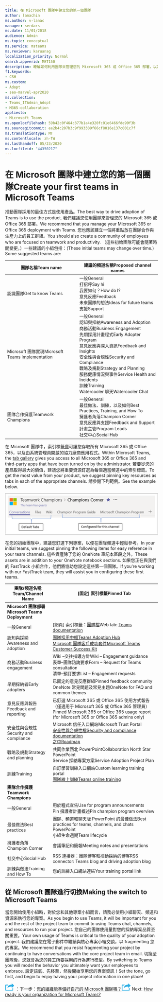 ```yaml
---
title: 在 Microsoft 團隊中建立您的第一個團隊
author: lanachin
ms.author: v-lanac
manager: serdars
ms.date: 11/01/2018
audience: Admin
ms.topic: conceptual
ms.service: msteams
ms.reviewer: karuanag
localization_priority: Normal
search.appverid: MET150
description: 瞭解如何利用團隊來管理您的 Microsoft 365 或 Office 365 部署，以及如何將金鑰資源釘選到適當頻道中的索引標籤，以促進團隊採用。
f1.keywords:
- CSH
ms.custom:
- Adopt
- seo-marvel-apr2020
ms.collection:
- Teams_ITAdmin_Adopt
- M365-collaboration
appliesto:
- Microsoft Teams
ms.openlocfilehash: 59b42c0f464c377b1a4e320fc01e6466fde99f3b
ms.sourcegitcommit: ee2b4c207b3c9f993309f66cf8016e137c001c7f
ms.translationtype: MT
ms.contentlocale: zh-TW
ms.lasthandoff: 05/23/2020
ms.locfileid: "44350217"
---
```

# <a name="create-your-first-teams-in-microsoft-teams"></a><span data-ttu-id="3276b-103">在 Microsoft 團隊中建立您的第一個團隊</span><span class="sxs-lookup"><span data-stu-id="3276b-103">Create your first teams in Microsoft Teams</span></span>

<span data-ttu-id="3276b-104">推動團隊採用的最佳方式是使用產品。</span><span class="sxs-lookup"><span data-stu-id="3276b-104">The best way to drive adoption of Teams is to use the product.</span></span> <span data-ttu-id="3276b-105">我們建議您使用團隊來管理您的 Microsoft 365 或 Office 365 部署。</span><span class="sxs-lookup"><span data-stu-id="3276b-105">We recommend that you manage your Microsoft 365 or Office 365 deployment with Teams.</span></span> <span data-ttu-id="3276b-106">您也應該建立一個將重點放在團隊合作與生產力上的員工群組。</span><span class="sxs-lookup"><span data-stu-id="3276b-106">You should also create a community of employees who are focused on teamwork and productivity.</span></span> <span data-ttu-id="3276b-107">（這些初始團隊可能會隨著時間變更。）一些建議的小組包括：</span><span class="sxs-lookup"><span data-stu-id="3276b-107">(These initial teams may change over time.) Some suggested teams are:</span></span>

| <span data-ttu-id="3276b-108">團隊名稱</span><span class="sxs-lookup"><span data-stu-id="3276b-108">Team name</span></span> | <span data-ttu-id="3276b-109">建議的頻道名稱</span><span class="sxs-lookup"><span data-stu-id="3276b-109">Proposed channel names</span></span> |
| --------- | ---------------------- |
| <span data-ttu-id="3276b-110">認識團隊</span><span class="sxs-lookup"><span data-stu-id="3276b-110">Get to know Teams</span></span> | <span data-ttu-id="3276b-111">一般</span><span class="sxs-lookup"><span data-stu-id="3276b-111">General</span></span></br> <span data-ttu-id="3276b-112">打招呼</span><span class="sxs-lookup"><span data-stu-id="3276b-112">Say hi</span></span></br> <span data-ttu-id="3276b-113">我要如何？</span><span class="sxs-lookup"><span data-stu-id="3276b-113">How do I?</span></span></br><span data-ttu-id="3276b-114">意見反應</span><span class="sxs-lookup"><span data-stu-id="3276b-114">Feedback</span></span> </br> <span data-ttu-id="3276b-115">未來團隊的想法</span><span class="sxs-lookup"><span data-stu-id="3276b-115">Ideas for future teams</span></span> </br> <span data-ttu-id="3276b-116">支援</span><span class="sxs-lookup"><span data-stu-id="3276b-116">Support</span></span> |
| <span data-ttu-id="3276b-117">Microsoft 團隊實現</span><span class="sxs-lookup"><span data-stu-id="3276b-117">Microsoft Teams Implementation</span></span> | <span data-ttu-id="3276b-118">一般</span><span class="sxs-lookup"><span data-stu-id="3276b-118">General</span></span> <br/> <span data-ttu-id="3276b-119">認知與採納</span><span class="sxs-lookup"><span data-stu-id="3276b-119">Awareness and Adoption</span></span> <br/> <span data-ttu-id="3276b-120">商務活動</span><span class="sxs-lookup"><span data-stu-id="3276b-120">Business Engagement</span></span> <br/> <span data-ttu-id="3276b-121">先期採用計畫程式</span><span class="sxs-lookup"><span data-stu-id="3276b-121">Early Adopter Program</span></span> <br/> <span data-ttu-id="3276b-122">意見反應與深入資訊</span><span class="sxs-lookup"><span data-stu-id="3276b-122">Feedback and Insights</span></span> <br/> <span data-ttu-id="3276b-123">安全性與合規性</span><span class="sxs-lookup"><span data-stu-id="3276b-123">Security and Compliance</span></span> <br/> <span data-ttu-id="3276b-124">戰略及規劃</span><span class="sxs-lookup"><span data-stu-id="3276b-124">Strategy and Planning</span></span> <br/> <span data-ttu-id="3276b-125">服務健康情況與事件</span><span class="sxs-lookup"><span data-stu-id="3276b-125">Service Health and Incidents</span></span> <br/> <span data-ttu-id="3276b-126">訓練</span><span class="sxs-lookup"><span data-stu-id="3276b-126">Training</span></span> <br/> <span data-ttu-id="3276b-127">Watercooler 聊天</span><span class="sxs-lookup"><span data-stu-id="3276b-127">Watercooler Chat</span></span> |
| <span data-ttu-id="3276b-128">團隊合作擁護</span><span class="sxs-lookup"><span data-stu-id="3276b-128">Teamwork Champions</span></span> | <span data-ttu-id="3276b-129">一般</span><span class="sxs-lookup"><span data-stu-id="3276b-129">General</span></span> <br/> <span data-ttu-id="3276b-130">最佳做法、訓練，以及如何</span><span class="sxs-lookup"><span data-stu-id="3276b-130">Best Practices, Training, and How To</span></span> <br/> <span data-ttu-id="3276b-131">擁護者角落</span><span class="sxs-lookup"><span data-stu-id="3276b-131">Champion Corner</span></span> <br/> <span data-ttu-id="3276b-132">意見反應與支援</span><span class="sxs-lookup"><span data-stu-id="3276b-132">Feedback and Support</span></span> <br/> <span data-ttu-id="3276b-133">計畫主管</span><span class="sxs-lookup"><span data-stu-id="3276b-133">Program Leads</span></span> <br/> <span data-ttu-id="3276b-134">社交中心</span><span class="sxs-lookup"><span data-stu-id="3276b-134">Social Hub</span></span> |

<span data-ttu-id="3276b-135">在 Microsoft 團隊中，索引標籤[庫](https://docs.microsoft.com/microsoftteams/platform/concepts/tabs/tabs-overview)可讓您存取所有 Microsoft 365 或 Office 365，以及由系統管理員開啟的協力廠商應用程式。</span><span class="sxs-lookup"><span data-stu-id="3276b-135">Within Microsoft Teams, the [tab gallery](https://docs.microsoft.com/microsoftteams/platform/concepts/tabs/tabs-overview) gives you access to all Microsoft 365 or Office 365 and third-party apps that have been turned on by the administrator.</span></span> <span data-ttu-id="3276b-136">若要從您的產品取得最大的價值，建議您將重要資源釘選為每個適當頻道中的索引標籤。</span><span class="sxs-lookup"><span data-stu-id="3276b-136">To get the most value from your product, we suggest pinning key resources as tabs in each of the appropriate channels.</span></span> <span data-ttu-id="3276b-137">請參閱下列範例。</span><span class="sxs-lookup"><span data-stu-id="3276b-137">See the example below.</span></span>

![顯示預設和自訂索引標籤的螢幕擷取畫面](media/teams-adoption-tab-example.png)

<span data-ttu-id="3276b-139">在您的初始團隊中，建議您釘選下列專案，以便在團隊頻道中輕鬆參考。</span><span class="sxs-lookup"><span data-stu-id="3276b-139">In your initial teams, we suggest pinning the following items for easy reference in your team channels.</span></span> <span data-ttu-id="3276b-140">這些資產除了您的 OneNote 筆記本區段之外。</span><span class="sxs-lookup"><span data-stu-id="3276b-140">These assets are in addition to your OneNote notebook sections.</span></span> <span data-ttu-id="3276b-141">如果您正在與我們的 FastTrack 小組合作，他們將協助您設定這些第一個團隊。</span><span class="sxs-lookup"><span data-stu-id="3276b-141">If you're working with our FastTrack team, they will assist you in configuring these first teams.</span></span> 

|<span data-ttu-id="3276b-142">團隊/頻道名稱</span><span class="sxs-lookup"><span data-stu-id="3276b-142">Team/Channel Name</span></span> | <span data-ttu-id="3276b-143">[固定] 索引標籤</span><span class="sxs-lookup"><span data-stu-id="3276b-143">Pinned Tab</span></span> |
|----------------- | ---------- |
| <span data-ttu-id="3276b-144">**Microsoft 團隊部署**</span><span class="sxs-lookup"><span data-stu-id="3276b-144">**Microsoft Teams Deployment**</span></span> ||
| <span data-ttu-id="3276b-145">一般</span><span class="sxs-lookup"><span data-stu-id="3276b-145">General</span></span> | <span data-ttu-id="3276b-146">[網頁] 索引標籤：[團隊檔](https://aka.ms/SuccessWithTeams)</span><span class="sxs-lookup"><span data-stu-id="3276b-146">Web tab: [Teams documentation](https://aka.ms/SuccessWithTeams)</span></span> |
| <span data-ttu-id="3276b-147">認知與採納</span><span class="sxs-lookup"><span data-stu-id="3276b-147">Awareness and adoption</span></span> | [<span data-ttu-id="3276b-148">團隊採用中樞</span><span class="sxs-lookup"><span data-stu-id="3276b-148">Teams Adoption Hub</span></span>](https://aka.ms/DriveTeamsAdoption)<br/>[<span data-ttu-id="3276b-149">Microsoft 團隊客戶成功套件</span><span class="sxs-lookup"><span data-stu-id="3276b-149">Microsoft Teams Customer Success Kit</span></span>](https://aka.ms/TeamsCustomerSuccess)|
| <span data-ttu-id="3276b-150">商務活動</span><span class="sxs-lookup"><span data-stu-id="3276b-150">Business engagement</span></span> | <span data-ttu-id="3276b-151">Wiki –交往指導方針</span><span class="sxs-lookup"><span data-stu-id="3276b-151">Wiki – Engagement guidance</span></span><br/><span data-ttu-id="3276b-152">表單–團隊諮詢要求</span><span class="sxs-lookup"><span data-stu-id="3276b-152">Form – Request for Teams consultation</span></span><br/><span data-ttu-id="3276b-153">清單–預訂要求</span><span class="sxs-lookup"><span data-stu-id="3276b-153">List – Engagement requests</span></span> |
|<span data-ttu-id="3276b-154">早期採納者</span><span class="sxs-lookup"><span data-stu-id="3276b-154">Early adopters</span></span> | <span data-ttu-id="3276b-155">已固定的意見反應群組</span><span class="sxs-lookup"><span data-stu-id="3276b-155">Pinned feedback community</span></span> <br/> <span data-ttu-id="3276b-156">OneNote 常見問題及常見主題</span><span class="sxs-lookup"><span data-stu-id="3276b-156">OneNote for FAQ and common themes</span></span> |
| <span data-ttu-id="3276b-157">意見反應與報告</span><span class="sxs-lookup"><span data-stu-id="3276b-157">Feedback and reporting</span></span> | <span data-ttu-id="3276b-158">已釘選 Microsoft 365 或 Office 365 使用方式報告（僅適用于 Microsoft 365 或 Office 365 管理員）</span><span class="sxs-lookup"><span data-stu-id="3276b-158">Pinned Microsoft 365 or Office 365 usage report (for Microsoft 365 or Office 365 admins only)</span></span> |
| <span data-ttu-id="3276b-159">安全性與合規性</span><span class="sxs-lookup"><span data-stu-id="3276b-159">Security and compliance</span></span> | <span data-ttu-id="3276b-160">Microsoft 信任入口網站</span><span class="sxs-lookup"><span data-stu-id="3276b-160">Microsoft Trust Portal</span></span> <br/> [<span data-ttu-id="3276b-161">安全性與合規性檔</span><span class="sxs-lookup"><span data-stu-id="3276b-161">Security and compliance documentation</span></span>](https://docs.microsoft.com/office365/securitycompliance/index)<br/> [<span data-ttu-id="3276b-162">之中</span><span class="sxs-lookup"><span data-stu-id="3276b-162">Roadmap</span></span>](https://docs.microsoft.com/office365/securitycompliance/security-roadmap) |
| <span data-ttu-id="3276b-163">戰略及規劃</span><span class="sxs-lookup"><span data-stu-id="3276b-163">Strategy and planning</span></span> | <span data-ttu-id="3276b-164">共同作業西北 PowerPoint</span><span class="sxs-lookup"><span data-stu-id="3276b-164">Collaboration North Star PowerPoint</span></span> <br/> <span data-ttu-id="3276b-165">Service 採納專案方案</span><span class="sxs-lookup"><span data-stu-id="3276b-165">Service Adoption Project Plan</span></span> |
| <span data-ttu-id="3276b-166">訓練</span><span class="sxs-lookup"><span data-stu-id="3276b-166">Training</span></span> | <span data-ttu-id="3276b-167">自訂學習訓練入口網站</span><span class="sxs-lookup"><span data-stu-id="3276b-167">Custom learning training portal</span></span> <br/> [<span data-ttu-id="3276b-168">團隊線上訓練</span><span class="sxs-lookup"><span data-stu-id="3276b-168">Teams online training</span></span>](https://aka.ms/TeamsTraining) |
| <span data-ttu-id="3276b-169">**團隊合作擁護**</span><span class="sxs-lookup"><span data-stu-id="3276b-169">**Teamwork Champions**</span></span>|  |
| <span data-ttu-id="3276b-170">一般</span><span class="sxs-lookup"><span data-stu-id="3276b-170">General</span></span> | <span data-ttu-id="3276b-171">用於程式宣告</span><span class="sxs-lookup"><span data-stu-id="3276b-171">Use for program announcements</span></span> <br/> <span data-ttu-id="3276b-172">Pin 擁護者計畫概述</span><span class="sxs-lookup"><span data-stu-id="3276b-172">Pin champion program overview</span></span> |
| <span data-ttu-id="3276b-173">最佳做法</span><span class="sxs-lookup"><span data-stu-id="3276b-173">Best practices</span></span> | <span data-ttu-id="3276b-174">團隊、頻道和聊天版 PowerPoint 的最佳做法</span><span class="sxs-lookup"><span data-stu-id="3276b-174">Best practices for teams, channels, and chats PowerPoint</span></span> <br/> <span data-ttu-id="3276b-175">小組生命週期</span><span class="sxs-lookup"><span data-stu-id="3276b-175">Team lifecycle</span></span> |
| <span data-ttu-id="3276b-176">擁護者角落</span><span class="sxs-lookup"><span data-stu-id="3276b-176">Champion Corner</span></span> | <span data-ttu-id="3276b-177">會議筆記和簡報</span><span class="sxs-lookup"><span data-stu-id="3276b-177">Meeting notes and presentations</span></span> |
| <span data-ttu-id="3276b-178">社交中心</span><span class="sxs-lookup"><span data-stu-id="3276b-178">Social Hub</span></span> | <span data-ttu-id="3276b-179">RSS 連接器：團隊博客和推動採納的博客</span><span class="sxs-lookup"><span data-stu-id="3276b-179">RSS connector: Teams blog and driving adoption blog</span></span> |
| <span data-ttu-id="3276b-180">訓練與做法</span><span class="sxs-lookup"><span data-stu-id="3276b-180">Training and How To</span></span> | <span data-ttu-id="3276b-181">您的訓練入口網站連結</span><span class="sxs-lookup"><span data-stu-id="3276b-181">Your training portal link</span></span> |

## <a name="making-the-switch-to-microsoft-teams"></a><span data-ttu-id="3276b-182">從 Microsoft 團隊進行切換</span><span class="sxs-lookup"><span data-stu-id="3276b-182">Making the switch to Microsoft Teams</span></span>

<span data-ttu-id="3276b-183">當您開始使用小組時，對於您和其他專案小組而言，請務必使用小組聊天、頻道和資源來執行您的專案。</span><span class="sxs-lookup"><span data-stu-id="3276b-183">As you begin to use Teams, it will be important for you and the rest of the project team to commit to using Teams chat, channels, and resources to run your project.</span></span> <span data-ttu-id="3276b-184">您自己的團隊使用量對您的採納專案品質至關重要。</span><span class="sxs-lookup"><span data-stu-id="3276b-184">Your own usage of Teams is critical to the quality of your adoption project.</span></span> <span data-ttu-id="3276b-185">我們建議您在電子郵件中繼續與核心專案小組交談，以 fragmenting 您的專案。</span><span class="sxs-lookup"><span data-stu-id="3276b-185">We recommend that you resist fragmenting your project by continuing to have conversations with the core project team in email.</span></span> <span data-ttu-id="3276b-186">切換至團隊後，您就會為您的員工所要採用的行為進行模型。</span><span class="sxs-lookup"><span data-stu-id="3276b-186">By switching to Teams you will model the behavior you ultimately want your employees to embrace.</span></span> <span data-ttu-id="3276b-187">設定語氣、先移至，然後開始享用您的專案資訊！</span><span class="sxs-lookup"><span data-stu-id="3276b-187">Set the tone, go first, and begin to enjoy having your project information in one place!</span></span>  

<span data-ttu-id="3276b-188">![描述下一個步驟的圖示 ](media/teams-adoption-next-icon.png) ：下一步：[您的組織能準備好自己的 Microsoft 團隊嗎？](teams-adoption-assess-readiness.md)</span><span class="sxs-lookup"><span data-stu-id="3276b-188">![An icon depicting the next step](media/teams-adoption-next-icon.png) Next: [How ready is your organization for Microsoft Teams?](teams-adoption-assess-readiness.md)</span></span>
